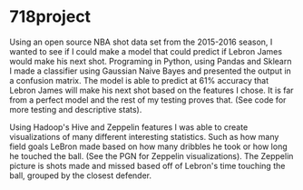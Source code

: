 # 718project

Using an open source NBA shot data set from the 2015-2016 season, I wanted to see if I could make a model that could predict if Lebron James would make his next shot. Programing in Python, using Pandas and Sklearn I made a classifier using Gaussian Naive Bayes and presented the output in a confusion matrix. The model is able to predict at 61% accuracy that Lebron James will make his next shot based on the features I chose. It is far from a perfect model and the rest of my testing proves that. (See code for more testing and descriptive stats).


Using Hadoop's Hive and Zeppelin features I was able to create visualizations of many different interesting statistics. Such as how many field goals LeBron made based on how many dribbles he took or how long he touched the ball. (See the PGN for Zeppelin visualizations). The Zeppelin picture is shots made and missed based off of Lebron's time touching the ball, grouped by the closest defender.
